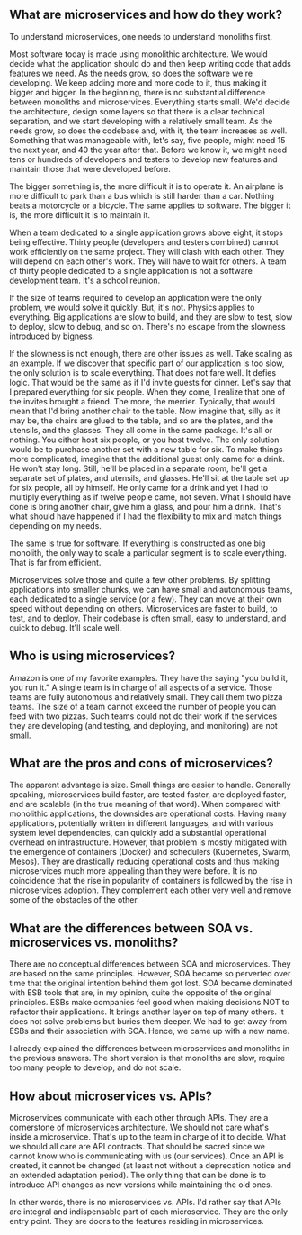 ## What are microservices and how do they work?

To understand microservices, one needs to understand monoliths first.

Most software today is made using monolithic architecture. We would decide what the application should do and then keep writing code that adds features we need. As the needs grow, so does the software we're developing. We keep adding more and more code to it, thus making it bigger and bigger. In the beginning, there is no substantial difference between monoliths and microservices. Everything starts small. We'd decide the architecture, design some layers so that there is a clear technical separation, and we start developing with a relatively small team. As the needs grow, so does the codebase and, with it, the team increases as well. Something that was manageable with, let's say, five people, might need 15 the next year, and 40 the year after that. Before we know it, we might need tens or hundreds of developers and testers to develop new features and maintain those that were developed before.

The bigger something is, the more difficult it is to operate it. An airplane is more difficult to park than a bus which is still harder than a car. Nothing beats a motorcycle or a bicycle. The same applies to software. The bigger it is, the more difficult it is to maintain it.

When a team dedicated to a single application grows above eight, it stops being effective. Thirty people (developers and testers combined) cannot work efficiently on the same project. They will clash with each other. They will depend on each other's work. They will have to wait for others. A team of thirty people dedicated to a single application is not a software development team. It's a school reunion.

If the size of teams required to develop an application were the only problem, we would solve it quickly. But, it's not. Physics applies to everything. Big applications are slow to build, and they are slow to test, slow to deploy, slow to debug, and so on. There's no escape from the slowness introduced by bigness.

If the slowness is not enough, there are other issues as well. Take scaling as an example. If we discover that specific part of our application is too slow, the only solution is to scale everything. That does not fare well. It defies logic. That would be the same as if I'd invite guests for dinner. Let's say that I prepared everything for six people. When they come, I realize that one of the invites brought a friend. The more, the merrier. Typically, that would mean that I'd bring another chair to the table. Now imagine that, silly as it may be, the chairs are glued to the table, and so are the plates, and the utensils, and the glasses. They all come in the same package. It's all or nothing. You either host six people, or you host twelve. The only solution would be to purchase another set with a new table for six. To make things more complicated, imagine that the additional guest only came for a drink. He won't stay long. Still, he'll be placed in a separate room, he'll get a separate set of plates, and utensils, and glasses. He'll sit at the table set up for six people, all by himself. He only came for a drink and yet I had to multiply everything as if twelve people came, not seven. What I should have done is bring another chair, give him a glass, and pour him a drink. That's what should have happened if I had the flexibility to mix and match things depending on my needs.

The same is true for software. If everything is constructed as one big monolith, the only way to scale a particular segment is to scale everything. That is far from efficient.

Microservices solve those and quite a few other problems. By splitting applications into smaller chunks, we can have small and autonomous teams, each dedicated to a single service (or a few). They can move at their own speed without depending on others. Microservices are faster to build, to test, and to deploy. Their codebase is often small, easy to understand, and quick to debug. It'll scale well.

## Who is using microservices?

Amazon is one of my favorite examples. They have the saying "you build it, you run it." A single team is in charge of all aspects of a service. Those teams are fully autonomous and relatively small. They call them two pizza teams. The size of a team cannot exceed the number of people you can feed with two pizzas. Such teams could not do their work if the services they are developing (and testing, and deploying, and monitoring) are not small.

## What are the pros and cons of microservices?

The apparent advantage is size. Small things are easier to handle. Generally speaking, microservices build faster, are tested faster, are deployed faster, and are scalable (in the true meaning of that word). When compared with monolithic applications, the downsides are operational costs. Having many applications, potentially written in different languages, and with various system level dependencies, can quickly add a substantial operational overhead on infrastructure. However, that problem is mostly mitigated with the emergence of containers (Docker) and schedulers (Kubernetes, Swarm, Mesos). They are drastically reducing operational costs and thus making microservices much more appealing than they were before. It is no coincidence that the rise in popularity of containers is followed by the rise in microservices adoption. They complement each other very well and remove some of the obstacles of the other.

## What are the differences between SOA vs. microservices vs. monoliths?

There are no conceptual differences between SOA and microservices. They are based on the same principles. However, SOA became so perverted over time that the original intention behind them got lost. SOA became dominated with ESB tools that are, in my opinion, quite the opposite of the original principles. ESBs make companies feel good when making decisions NOT to refactor their applications. It brings another layer on top of many others. It does not solve problems but buries them deeper. We had to get away from ESBs and their association with SOA. Hence, we came up with a new name.

I already explained the differences between microservices and monoliths in the previous answers. The short version is that monoliths are slow, require too many people to develop, and do not scale.

## How about microservices vs. APIs?

Microservices communicate with each other through APIs. They are a cornerstone of microservices architecture. We should not care what's inside a microservice. That's up to the team in charge of it to decide. What we should all care are API contracts. That should be sacred since we cannot know who is communicating with us (our services). Once an API is created, it cannot be changed (at least not without a deprecation notice and an extended adaptation period). The only thing that can be done is to introduce API changes as new versions while maintaining the old ones.

In other words, there is no microservices vs. APIs. I'd rather say that APIs are integral and indispensable part of each microservice. They are the only entry point. They are doors to the features residing in microservices.
